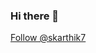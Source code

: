 <!-- Place this tag in your head or just before your close body tag. -->
<script async defer src="https://buttons.github.io/buttons.js">d</script>
### Hi there 👋
<!-- Place this tag where you want the button to render. -->
<a class="github-button" href="https://github.com/skarthik7" data-color-scheme="no-preference: dark; light: light; dark: dark;" data-size="large" aria-label="Follow @skarthik7 on GitHub">Follow @skarthik7</a>
<!--
**skarthik7/skarthik7** is a ✨ _special_ ✨ repository because its `README.md` (this file) appears on your GitHub profile.

Here are some ideas to get you started:

- 🔭 I’m currently working on ...
- 🌱 I’m currently learning ...
- 👯 I’m looking to collaborate on ...
- 🤔 I’m looking for help with ...
- 💬 Ask me about ...
- 📫 How to reach me: ...
- 😄 Pronouns: ...
- ⚡ Fun fact: ...
-->


  
